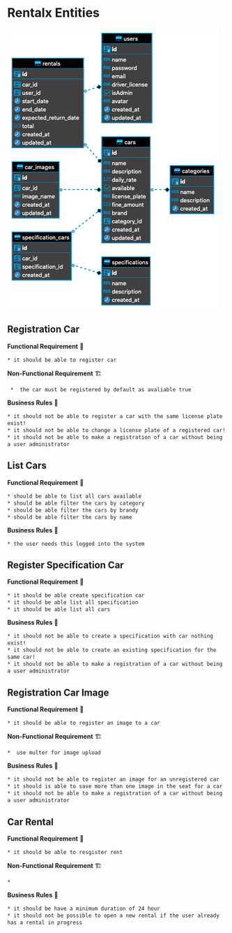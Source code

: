 # Rentalx Entities

![diagram](diagram.png)

## Registration Car

  **Functional Requirement**
  🚥

    * it should be able to register car

  **Non-Functional Requirement**
    🏗

     *  the car must be registered by default as avaliable true

  **Business Rules**
    💼

    * it should not be able to register a car with the same license plate exist!
    * it should not be able to change a license plate of a registered car!
    * it should not be able to make a registration of a car without being a user administrator

## List Cars

  **Functional Requirement**
    🚥

    * should be able to list all cars available
    * should be able filter the cars by category
    * should be able filter the cars by brandy
    * should be able filter the cars by name

  **Business Rules**
    💼

    * the user needs this logged into the system

## Register Specification Car

  **Functional Requirement**
    🚥

    * it should be able create specification car
    * it should be able list all specification
    * it should be able list all cars

  <!-- **Non-Functional Requirement**
    🏗

    *   -->

  **Business Rules**
    💼

    * it should not be able to create a specification with car nothing exist!
    * it should not be able to create an existing specification for the same car!
    * it should not be able to make a registration of a car without being a user administrator

## Registration Car Image

  **Functional Requirement**
  🚥

    * it should be able to register an image to a car

  **Non-Functional Requirement**
    🏗

    *  use multer for image upload

  **Business Rules**
    💼

    * it should not be able to register an image for an unregistered car
    * it should is able to save more than one image in the seat for a car
    * it should not be able to make a registration of a car without being a user administrator

## Car Rental

  **Functional Requirement**
  🚥

    * it should be able to resgister rent
  
  **Non-Functional Requirement**
    🏗

    *  

  **Business Rules**
    💼

    * it should be have a minimum duration of 24 hour
    * it should not be possible to open a new rental if the user already has a rental in progress

<!-- ## Registration Car Image

  **Functional Requirement**
  🚥

    * 

  **Non-Functional Requirement**
    🏗

    *  

  **Business Rules**
    💼

    * 
   -->
